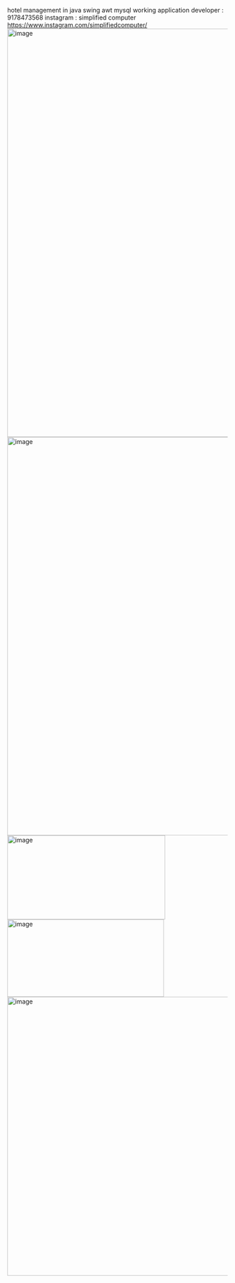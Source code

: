 hotel management in java swing awt mysql
working application developer : 9178473568  instagram : simplified computer https://www.instagram.com/simplifiedcomputer/
<img width="1227" height="933" alt="image" src="https://github.com/user-attachments/assets/6795259b-ace7-41cd-a33f-ac7a0d9b11ca" />
<img width="1215" height="910" alt="image" src="https://github.com/user-attachments/assets/8156b60b-01dc-4be6-b86d-a73f3ebd3a45" />
<img width="361" height="192" alt="image" src="https://github.com/user-attachments/assets/48cda8c4-8726-4baf-87ce-45a26efcfd6f" />
<img width="358" height="177" alt="image" src="https://github.com/user-attachments/assets/f94057a6-c8f5-4849-baab-c76d41e7fcd0" />
<img width="882" height="637" alt="image" src="https://github.com/user-attachments/assets/fce50e6e-f046-47b3-8dd9-e4dbf5db9bbe" />

